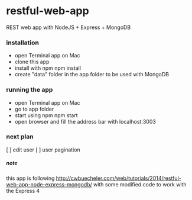 restful-web-app
===============

REST web app with NodeJS + Express + MongoDB

### installation
* open Terminal app on Mac
* clone this app
* install with npm
        npm install
* create "data" folder in the app folder to be used with MongoDB

### running the app
* open Terminal app on Mac
* go to app folder
* start using npm
        npm start
* open browser and fill the address bar with
        localhost:3003

### next plan
[ ] edit user
[ ] user pagination

##### note
this app is following http://cwbuecheler.com/web/tutorials/2014/restful-web-app-node-express-mongodb/
with some modified code to work with the Express 4
